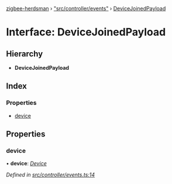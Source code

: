 [zigbee-herdsman](../README.md) › ["src/controller/events"](../modules/_src_controller_events_.md) › [DeviceJoinedPayload](_src_controller_events_.devicejoinedpayload.md)

# Interface: DeviceJoinedPayload

## Hierarchy

* **DeviceJoinedPayload**

## Index

### Properties

* [device](_src_controller_events_.devicejoinedpayload.md#device)

## Properties

###  device

• **device**: *[Device](../classes/_src_controller_model_device_.device.md)*

*Defined in [src/controller/events.ts:14](https://github.com/Koenkk/zigbee-herdsman/blob/master/src/src/controller/events.ts#L14)*
